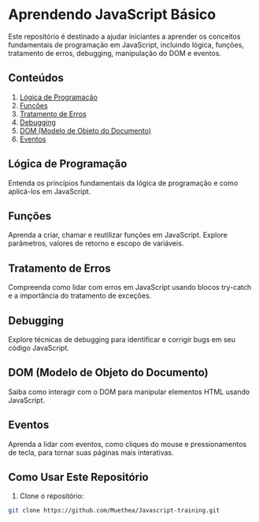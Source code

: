 # Aprendendo JavaScript Básico

Este repositório é destinado a ajudar iniciantes a aprender os conceitos fundamentais de programação em JavaScript, incluindo lógica, funções, tratamento de erros, debugging, manipulação do DOM e eventos.

## Conteúdos

1. [Lógica de Programação](#lógica-de-programação)
2. [Funções](#funções)
3. [Tratamento de Erros](#tratamento-de-erros)
4. [Debugging](#debugging)
5. [DOM (Modelo de Objeto do Documento)](#dom)
6. [Eventos](#eventos)

## Lógica de Programação

Entenda os princípios fundamentais da lógica de programação e como aplicá-los em JavaScript.

## Funções

Aprenda a criar, chamar e reutilizar funções em JavaScript. Explore parâmetros, valores de retorno e escopo de variáveis.

## Tratamento de Erros

Compreenda como lidar com erros em JavaScript usando blocos try-catch e a importância do tratamento de exceções.

## Debugging

Explore técnicas de debugging para identificar e corrigir bugs em seu código JavaScript.

## DOM (Modelo de Objeto do Documento)

Saiba como interagir com o DOM para manipular elementos HTML usando JavaScript.

## Eventos

Aprenda a lidar com eventos, como cliques do mouse e pressionamentos de tecla, para tornar suas páginas mais interativas.

## Como Usar Este Repositório

1. Clone o repositório:

```bash
git clone https://github.com/Muethea/Javascript-training.git
